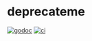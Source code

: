 # deprecateme

[![godoc](https://pkg.go.dev/badge/github.com/willabides/deprecateme.svg)](https://pkg.go.dev/github.com/willabides/deprecateme)
[![ci](https://github.com/WillAbides/deprecateme/workflows/ci/badge.svg?branch=main&event=push)](https://github.com/WillAbides/deprecateme/actions?query=workflow%3Aci+branch%3Amain+event%3Apush)
